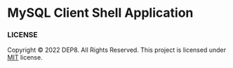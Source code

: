 # MySQL Client Shell Application

### LICENSE
Copyright © 2022 DEP8. All Rights Reserved.
This project is licensed under [MIT](LICENSE.txt) license.

